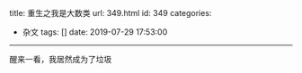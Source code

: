 title: 重生之我是大数类
url: 349.html
id: 349
categories:
  - 杂文
tags: []
date: 2019-07-29 17:53:00
---

醒来一看，我居然成为了垃圾